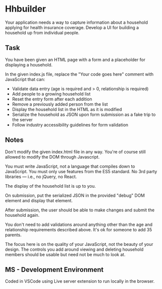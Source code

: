 # Hhbuilder

Your application needs a way to capture information about a household applying
for health insurance coverage. Develop a UI for building a household up from
individual people.

## Task

You have been given an HTML page with a form and a placeholder for displaying
a household.

In the given index.js file, replace the "Your code goes here" comment with JavaScript that can:

- Validate data entry (age is required and > 0, relationship is required)
- Add people to a growing household list
- Reset the entry form after each addition
- Remove a previously added person from the list
- Display the household list in the HTML as it is modified
- Serialize the household as JSON upon form submission as a fake trip to the server
- Follow industry accessibility guidelines for form validation

## Notes

Don't modify the given index.html file in any way. You're of course still allowed to modify the DOM through Javascript.

You must write JavaScript, not a language that compiles down to JavaScript. You must only use features from the ES5 standard. No 3rd party libraries — i.e., no jQuery, no React.

The display of the household list is up to you.

On submission, put the serialized JSON in the provided "debug" DOM element and display that element.

After submission, the user should be able to make changes and submit the household again.

You don't need to add validations around anything other than the age and relationship requirements described above. It's ok for someone to add 35 parents.

The focus here is on the quality of your JavaScript, not the beauty of your design. The controls you add around viewing and deleting
household members should be usable but need not be much to look at.

## MS - Development Environment

Coded in VSCode using Live server extension to run locally in the browser.
